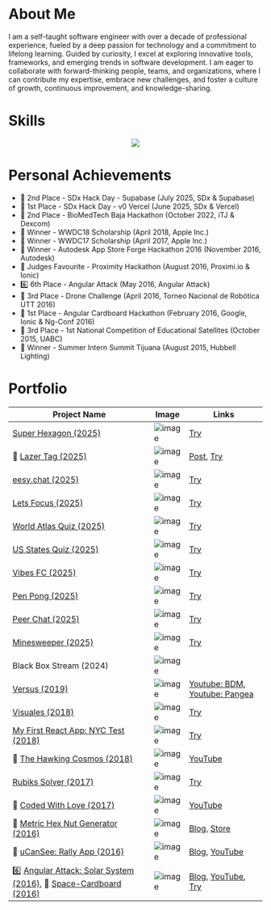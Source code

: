 # About Me

I am a self-taught software engineer with over a decade of professional experience, fueled by a deep passion for technology and a commitment to lifelong learning. Guided by curiosity, I excel at exploring innovative tools, frameworks, and emerging trends in software development. I am eager to collaborate with forward-thinking people, teams, and organizations, where I can contribute my expertise, embrace new challenges, and foster a culture of growth, continuous improvement, and knowledge-sharing.

# Skills

<p align="center">
  <a href="https://skillicons.dev">
    <img src="https://skillicons.dev/icons?i=angular,apollo,apple,arduino,atom,aws,bash,bitbucket,bootstrap,bun,cs,css,cypress,bots,docker,dotnet,dynamodb,electron,elysia,express,firebase,gcp,git,github,githubactions,gitlab,graphql,gulp,heroku,html,java,js,jenkins,jest,jquery,latex,linux,md,materialui,matlab,mongodb,nestjs,nextjs,nginx,nodejs,npm,php,pnpm,postgres,postman,powershell,processing,py,raspberrypi,react,redux,regex,sqlite,supabase,selenium,sequelize,swift,tailwind,threejs,ts,vercel,visualstudio,vite,vscode,windows,yarn" />
  </a>
</p>

# Personal Achievements

-   🥈 2nd Place - SDx Hack Day - Supabase (July 2025, SDx & Supabase)
-   🏅 1st Place - SDx Hack Day - v0 Vercel (June 2025, SDx & Vercel)
-   🥈 2nd Place - BioMedTech Baja Hackathon (October 2022, iTJ & Dexcom)
-   🏅 Winner - WWDC18 Scholarship (April 2018, Apple Inc.)
-   🏅 Winner - WWDC17 Scholarship (April 2017, Apple Inc.)
-   🏅 Winner - Autodesk App Store Forge Hackathon 2016 (November 2016, Autodesk)
-   🏅 Judges Favourite - Proximity Hackathon (August 2016, Proximi.io & Ionic)
-   6️⃣ 6th Place - Angular Attack (May 2016, Angular Attack)
-   🥉 3rd Place - Drone Challenge (April 2016, Torneo Nacional de Robótica UTT 2016)
-   🥇 1st Place - Angular Cardboard Hackathon (February 2016, Google, Ionic & Ng-Conf 2016)
-   🥉 3rd Place - 1st National Competition of Educational Satellites (October 2015, UABC)
-   🏅 Winner - Summer Intern Summit Tijuana (August 2015, Hubbell Lighting)

# Portfolio

| Project Name                                                                                                                                                                  | Image                                                                                     | Links                                                                                                                                                                                                                                         |
| ----------------------------------------------------------------------------------------------------------------------------------------------------------------------------- | ----------------------------------------------------------------------------------------- | --------------------------------------------------------------------------------------------------------------------------------------------------------------------------------------------------------------------------------------------- |
| [Super Hexagon (2025)](https://github.com/AlbertSanIza/super-hexagon)                                                                                                         | ![image](https://github.com/user-attachments/assets/9e5d5c09-9ad0-45c0-a3af-d0605dd48a41) | [Try](https://albertsaniza.github.io/super-hexagon)                                                                                                                                                                                           |
| 🏅 [Lazer Tag (2025)](https://github.com/AlbertSanIza/lazer-tag)                                                                                                              | ![image](https://github.com/user-attachments/assets/90080537-0dbf-467d-8cdb-acc96deaba60) | [Post](https://www.linkedin.com/posts/sdxcommunity_vercel-hackathon-vibecoding-activity-7343381853938044928-8poG?utm_source=share&utm_medium=member_desktop&rcm=ACoAAA1ymyUBz1NQ6-72Eaek-fwleCF_5eCOPG8), [Try](https://lazer-tag.vercel.app) |
| [eesy.chat (2025)](https://github.com/AlbertSanIza/eesy-chat)                                                                                                                 | ![image](https://github.com/user-attachments/assets/1d0b6093-948d-4f19-9f5c-b6499b71ac35) | [Try](https://eesy.chat)                                                                                                                                                                                                                      |
| [Lets Focus (2025)](https://github.com/AlbertSanIza/lets-focus)                                                                                                               | ![image](https://github.com/user-attachments/assets/720ad5c9-1bb1-459d-bc34-0e249a2687fe) | [Try](https://lets-focus-now.netlify.app)                                                                                                                                                                                                     |
| [World Atlas Quiz (2025)](https://github.com/AlbertSanIza/world-atlas-quiz)                                                                                                   | ![image](https://github.com/user-attachments/assets/15454fa2-502c-492a-ba11-c2eb1b25c2a8) | [Try](https://albertsaniza.github.io/world-atlas-quiz)                                                                                                                                                                                        |
| [US States Quiz (2025)](https://github.com/AlbertSanIza/us-states-quiz)                                                                                                       | ![image](https://github.com/user-attachments/assets/d05439cc-0078-451a-8b36-614e045ee504) | [Try](https://albertsaniza.github.io/us-states-quiz)                                                                                                                                                                                          |
| [Vibes FC (2025)](https://github.com/AlbertSanIza/vibes-fc)                                                                                                                   | ![image](https://github.com/user-attachments/assets/b1f358c6-c5d9-496b-808b-8ada34b69954) | [Try](https://albertsaniza.github.io/vibes-fc)                                                                                                                                                                                                |
| [Pen Pong (2025)](https://github.com/AlbertSanIza/pen-pong)                                                                                                                   | ![image](https://github.com/user-attachments/assets/6be9396a-d085-4461-aa2d-a3a5c19f55e3) | [Try](https://albertsaniza.github.io/pen-pong)                                                                                                                                                                                                |
| [Peer Chat (2025)](https://github.com/AlbertSanIza/peer-chat)                                                                                                                 | ![image](https://github.com/user-attachments/assets/12f37da1-0ee4-439e-bf36-f63a0c64a70b) | [Try](https://albertsaniza.github.io/peer-chat)                                                                                                                                                                                               |
| [Minesweeper (2025)](https://github.com/AlbertSanIza/minesweeper)                                                                                                             | ![image](https://github.com/user-attachments/assets/f3a7b344-2399-4a67-a950-59a1cc29e3e7) | [Try](https://albertsaniza.github.io/minesweeper)                                                                                                                                                                                             |
| Black Box Stream (2024)                                                                                                                                                       | ![image](https://github.com/user-attachments/assets/8064234e-dbaa-4bc5-b969-853281106e58) |                                                                                                                                                                                                                                               |
| [Versus (2019)](https://github.com/AlbertSanIza/versus)                                                                                                                       | ![image](https://github.com/user-attachments/assets/15c39bbd-259d-4846-a143-7397de95f6a6) | [Youtube: BDM](https://www.youtube.com/watch?v=-Y79tOk8bKE), [Youtube: Pangea](https://www.youtube.com/watch?v=ZMkYlwz9o8A)                                                                                                                   |
| [Visuales (2018)](https://github.com/AlbertSanIza/visuales)                                                                                                                   | ![image](https://github.com/user-attachments/assets/c2b45517-2eb3-4b7d-aa61-cc28d60474cf) | [Try](https://albertsaniza.github.io/visuales)                                                                                                                                                                                                |
| [My First React App: NYC Test (2018)](https://github.com/AlbertSanIza/react-nyc-test)                                                                                         | ![image](https://github.com/user-attachments/assets/23a19378-d9d0-46aa-89d2-8bf3fb9b14b8) | [Try](https://albertsaniza.github.io/react-nyc-test)                                                                                                                                                                                          |
| 🏅 [The Hawking Cosmos (2018)](https://github.com/AlbertSanIza/TheHawkingCosmos)                                                                                              | ![image](https://github.com/user-attachments/assets/0b9c133c-e681-4173-bdce-ba6e7410f449) | [YouTube](https://www.youtube.com/watch?v=7TKopNBXiHk)                                                                                                                                                                                        |
| [Rubiks Solver (2017)](https://github.com/AlbertSanIza/rubiks-solver)                                                                                                         | ![image](https://github.com/user-attachments/assets/47369710-e0d4-42f5-9f22-48ecf93ee031) | [Try](https://albertsaniza.github.io/rubiks-solver)                                                                                                                                                                                           |
| 🏅 [Coded With Love (2017)](https://github.com/AlbertSanIza/CodedWithLove)                                                                                                    | ![image](https://github.com/user-attachments/assets/c97e280b-7d14-40fd-87ed-3481aeab7cf3) | [YouTube](https://www.youtube.com/watch?v=9rQCCm1T1ZM)                                                                                                                                                                                        |
| 🏅 [Metric Hex Nut Generator (2016)](https://github.com/AlbertSanIza/MetricHexNut)                                                                                            | ![image](https://github.com/user-attachments/assets/ef89e7af-8d2b-445b-948c-1479d419bea2) | [Blog](https://devpost.com/software/metr), [Store](https://apps.autodesk.com/FUSION/en/Detail/Index?id=5177518851821422371&appLang=en&os=Win64)                                                                                               |
| 🏅 [uCanSee: Rally App (2016)](https://github.com/AlbertSanIza/uCanSee)                                                                                                       | ![image](https://github.com/user-attachments/assets/b0028c5e-dd90-4897-a874-310a421c80be) | [Blog](https://proximi.io/proximity-hackathon-results/), [YouTube](https://www.youtube.com/watch?v=ZWmn-_j0zPs)                                                                                                                               |
| 6️⃣ [Angular Attack: Solar System (2016)](https://github.com/AlbertSanIza/angularattack2016-fca), 🥇 [Space-Cardboard (2016)](https://github.com/AlbertSanIza/Space-Cardboard) | ![image](https://github.com/user-attachments/assets/72585720-102c-4fea-8eb6-2bebe60d0d50) | [Blog](https://ionic.io/blog/announcing-the-angular-cardboard-hackathon-winners), [YouTube](https://www.youtube.com/watch?v=1SwhDGN-L6k), [Try](https://albertsaniza.github.io/angularattack2016-fca)                                         |
